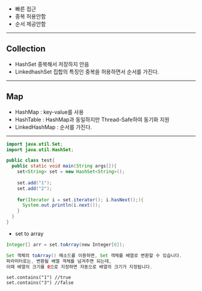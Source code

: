 * 빠른 접근
* 중복 허용안함
* 순서 제공안함

----------

## Collection
* HashSet 중복해서 저장하지 안음
* LinkedhashSet 집합의 특징인 중복을 허용하면서 순서를 가진다.

----------

## Map 
* HashMap : key-value를 사용
* HashTable : HashMap과 동일하지만 Thread-Safe하여 동기화 지원
* LinkedHashMap : 순서를 가진다.

----------

```java
import java.util.Set;
import java.util.HashSet;

public class test{
  public static void main(String args[]){
    set<String> set = new HashSet<String>();
    
    set.add("1");
    set.add("2");
    
    for(Iterator i = set.iterator(); i.hasNext();){
      System.out.println(i.next());
    }
  }
}
```

* set to array

```java
Integer[] arr = set.toArray(new Integer[0]);

Set 객체의 toArray() 메소드를 이용하면, Set 객체를 배열로 변환할 수 있습니다.
파라미터로는, 변환될 배열 객체를 넘겨주면 되는데,
이때 배열의 크기를 0으로 지정하면 자동으로 배열의 크기가 지정됩니다.
```

```
set.contains("1") //true
set.contains("3") //false
```
